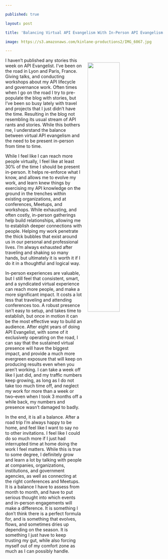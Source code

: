 ---
published: true
layout: post
title: 'Balancing Virtual API Evangelism With In-Person API Evangelism'
image: https://s3.amazonaws.com/kinlane-productions2/IMG_6067.jpg
---

<p><img src="https://s3.amazonaws.com/kinlane-productions2/IMG_6067.jpg" width="45%" align="right" style="padding: 15px;" />
<p>I haven’t published any stories this week on API Evangelist. I’ve been on the road in Lyon and Paris, France. Giving talks, and conducting workshops about my API lifecycle and governance work. Often times when I go on the road I try to pre-populate the blog with stories, but I’ve been so busy lately with travel and projects that I just didn’t have the time. Resulting in the blog not resembling its usual stream of API rants and stories. While this bothers me, I understand the balance between virtual API evangelism and the need to be present in-person from time to time.

<p>While I feel like I can reach more people virtually, I feel like at least 30% of the time I should be present in-person. It helps re-enforce what I know, and allows me to evolve my work, and learn knew things by exercising my API knowledge on the ground in the trenches within existing organizations, and at conferences, Meetups, and workshops. While exhausting, and often costly, in-person gatherings help build relationships, allowing me to establish deeper connections with people. Helping my work penetrate the thick bubbles that exist around us in our personal and professional lives. I’m always exhausted after traveling and shaking so many hands, but ultimately it is worth it if I do it in a thoughtful and logical way.

<p>In-person experiences are valuable, but I still feel that consistent, smart, and a syndicated virtual experience can reach more people, and make a more significant impact. It costs a lot less that traveling and attending conferences too. A robust presence isn’t easy to setup, and takes time to establish, but once in motion it can be the most effective way to build an audience. After eight years of doing API Evangelist, with some of it exclusively operating on the road, I can say that the sustained virtual presence will have the biggest impact, and provide a much more evergreen exposure that will keep on producing results even when you aren’t working. I can take a week off like I just did, and my traffic numbers keep growing, as long as I do not take too much time off, and neglect my work for more than a week or two–even when I took 3 months off a while back, my numbers and presence wasn’t damaged to badly.

<p>In the end, it is all a balance. After a road trip I’m always happy to be home, and feel like I want to say no to other invitations. I feel like I could do so much more if I just had interrupted time at home doing the work I feel matters. While this is true to some degree, I definitely grow and learn a lot by talking with people at companies, organizations, institutions, and government agencies, as well as connecting at the right conferences and Meetups. It is a balance I have to assess from month to month, and have to put serious thought into which events and in-person engagements will make a difference. It is something I don’t think there is a perfect formula for, and is something that evolves, flows, and sometimes dries up depending on the season. It is something I just have to keep trusting my gut, while also forcing myself out of my comfort zone as much as I can possibly handle.


